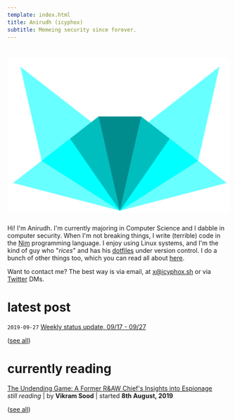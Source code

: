 ```yaml
---
template: index.html
title: Anirudh (icyphox)
subtitle: Memeing security since forever.
---
```


<h1 align=center>
    <img src=/static/icynobg.svg class=logo>
</h1>

Hi! I'm Anirudh. I'm currently majoring in Computer Science and 
I dabble in computer security.
When I'm not breaking things, I write (terrible) code in the [Nim](https://nim-lang.org)
programming language.
I enjoy using Linux systems, and I'm the kind of guy who "*rices*"
and has his [dotfiles](https://github.com/icyphox/dotfiles) under version control.
I do a bunch of other things too, which you can read all about [here](/about).

Want to contact me? The best way is via email, at [x@icyphox.sh](mailto:x@icyphox.sh)
or via [Twitter](https://twitter.com/icyphox) DMs.

# latest post

`2019-09-27` [Weekly status update, 09/17 - 09/27](/blog/2019-09-27)

([see all](/blog))

# currently reading

[The Undending Game: A Former R&AW Chief's Insights into Espionage](https://www.amazon.in/Unending-Game-Former-Insights-Espionage/dp/0670091502)  
*still reading* | by **Vikram Sood** | started **8th August, 2019** 

([see all](/reading))

